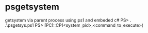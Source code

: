 # psgetsystem
getsystem via parent process using ps1 and embeded c#
PS> . .\psgetsys.ps1
PS> [PC]::CP(<system_pid>,<command_to_execute>)

